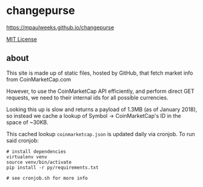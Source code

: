 # changepurse

https://mpaulweeks.github.io/changepurse

[MIT License](LICENSE)

## about

This site is made up of static files, hosted by GitHub, that fetch market info from CoinMarketCap.com

However, to use the CoinMarketCap API efficiently, and perform direct GET requests, we need to their internal ids for all possible currencies.

Looking this up is slow and returns a payload of 1.3MB (as of January 2018), so instead we cache a lookup of Symbol -> CoinMarketCap's ID in the space of ~30KB.

This cached lookup `coinmarketcap.json` is updated daily via cronjob. To run said cronjob:

```
# install dependencies
virtualenv venv
source venv/bin/activate
pip install -r py/requirements.txt

# see cronjob.sh for more info
```
